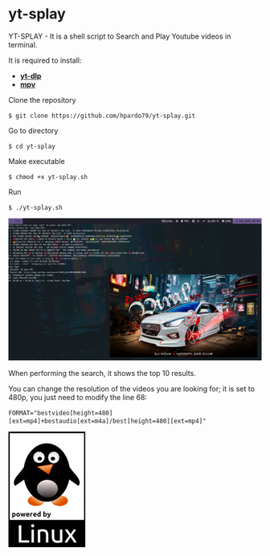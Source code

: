 # yt-splay
YT-SPLAY - It is a shell script to Search and Play Youtube videos in terminal.

It is required to install: 
- [**yt-dlp**](https://github.com/yt-dlp/yt-dlp)
- [**mpv**](https://github.com/mpv-player/mpv)

Clone the repository
```
$ git clone https://github.com/hpardo79/yt-splay.git
```

Go to directory
```
$ cd yt-splay
```

Make executable
```
$ chmod +x yt-splay.sh
```

Run
```
$ ./yt-splay.sh
```
![](preview.png)

When performing the search, it shows the top 10 results.

You can change the resolution of the videos you are looking for; it is set to 480p, you just need to modify the line 68:
```
FORMAT="bestvideo[height=480][ext=mp4]+bestaudio[ext=m4a]/best[height=480][ext=mp4]"
```

![](tux.png)
